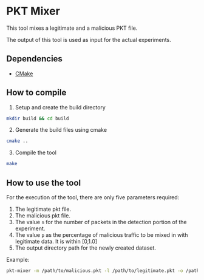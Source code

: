 # PKT Mixer

This tool mixes a legitimate and a malicious PKT file.

The output of this tool is used as input for the actual experiments.

## Dependencies

- [CMake](https://cmake.org/)

## How to compile

1. Setup and create the build directory
```sh
mkdir build && cd build
```

2. Generate the build files using cmake
```sh
cmake ..
```

3. Compile the tool
```sh
make
```

## How to use the tool

For the execution of the tool, there are only five parameters required:
1. The legitimate pkt file.
2. The malicious pkt file.
3. The value ```n``` for the number of packets in the detection portion of the experiment.
4. The value ```p``` as the percentage of malicious traffic to be mixed in with legitimate data. It is within [0,1.0]
5. The output directory path for the newly created dataset.

Example:
```sh
pkt-mixer -m /path/to/malicious.pkt -l /path/to/legitimate.pkt -o /path/to/output.pkt -n 134217728 -p 0.10
```
